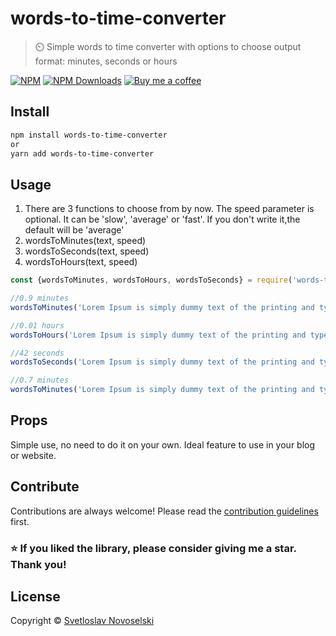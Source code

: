 # words-to-time-converter
> ⏲️ Simple words to time converter with options to choose output format: minutes, seconds or hours

 [![NPM](https://img.shields.io/npm/v/words-to-time-converter.svg)](https://www.npmjs.com/package/words-to-time-converter)
[![NPM Downloads](https://img.shields.io/npm/dt/words-to-time-converter.svg)](https://www.npmjs.com/package/words-to-time-converter)
[![Buy me a coffee](https://www.buymeacoffee.com/assets/img/custom_images/orange_img.png)](https://www.buymeacoffee.com/svetloslav)
<br/>
## Install

```bash
npm install words-to-time-converter
or
yarn add words-to-time-converter
```

## Usage
1. There are 3 functions to choose from by now. The speed parameter is optional. It can be 'slow', 'average' or 'fast'. If you don't write it,the default will be 'average'
2. wordsToMinutes(text, speed)
3. wordsToSeconds(text, speed)
4. wordsToHours(text, speed)

```js
const {wordsToMinutes, wordsToHours, wordsToSeconds} = require('words-to-time-converter');

//0.9 minutes
wordsToMinutes('Lorem Ipsum is simply dummy text of the printing and typesetting industry. Lorem Ipsum has been the industry\'s standard dummy text ever since the 1500s, when an unknown printer took a galley of type and scrambled it to make a type specimen book. It has survived not only five centuries, but also the leap into electronic typesetting, remaining essentially unchanged. It was popularised in the 1960s with the release of Letraset sheets containing Lorem Ipsum passages, and more recently with desktop publishing software like Aldus PageMaker including versions of Lorem Ipsum.', 'slow');

//0.01 hours
wordsToHours('Lorem Ipsum is simply dummy text of the printing and typesetting industry. Lorem Ipsum has been the industry\'s standard dummy text ever since the 1500s, when an unknown printer took a galley of type and scrambled it to make a type specimen book. It has survived not only five centuries, but also the leap into electronic typesetting, remaining essentially unchanged. It was popularised in the 1960s with the release of Letraset sheets containing Lorem Ipsum passages, and more recently with desktop publishing software like Aldus PageMaker including versions of Lorem Ipsum.', 'average');

//42 seconds
wordsToSeconds('Lorem Ipsum is simply dummy text of the printing and typesetting industry. Lorem Ipsum has been the industry\'s standard dummy text ever since the 1500s, when an unknown printer took a galley of type and scrambled it to make a type specimen book. It has survived not only five centuries, but also the leap into electronic typesetting, remaining essentially unchanged. It was popularised in the 1960s with the release of Letraset sheets containing Lorem Ipsum passages, and more recently with desktop publishing software like Aldus PageMaker including versions of Lorem Ipsum.');

//0.7 minutes
wordsToMinutes('Lorem Ipsum is simply dummy text of the printing and typesetting industry. Lorem Ipsum has been the industry\'s standard dummy text ever since the 1500s, when an unknown printer took a galley of type and scrambled it to make a type specimen book. It has survived not only five centuries, but also the leap into electronic typesetting, remaining essentially unchanged. It was popularised in the 1960s with the release of Letraset sheets containing Lorem Ipsum passages, and more recently with desktop publishing software like Aldus PageMaker including versions of Lorem Ipsum.');
```
## Props
Simple use, no need to do it on your own. Ideal feature to use in your blog or website.

## Contribute 
Contributions are always welcome!
Please read the [contribution guidelines](contributing.md) first.

### ⭐ If you liked the library, please consider giving me a star. Thank you!
## License

Copyright © [Svetloslav Novoselski](https://github.com/Svetloslav15)
